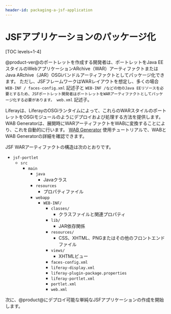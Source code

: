 ```yaml
---
header-id: packaging-a-jsf-application
---
```


# JSFアプリケーションのパッケージ化

[TOC levels=1-4]

@product-ver@のポートレットを作成する開発者は、ポートレットをJava EEスタイルのWebアプリケーションARchive（WAR）アーティファクトまたはJava ARchive（JAR）OSGiバンドルアーティファクトとしてパッケージ化できます。 ただし、JSFフレームワークはWARレイアウトを想定し、多くの場合 `WEB-INF / faces-config.xml` 記述子と `WEB-INF /などの他のJava EEリソースを必要とするため、JSFポートレット開発者はポートレットをWARアーティファクトとしてパッケージ化する必要があります。 web.xml` 記述子。

Liferayは、LiferayのOSGiランタイムによって、これらのWARスタイルのポートレットをOSGiモジュールのようにデプロイおよび処理する方法を提供します。 WAB Generatorは、展開時にWARアーティファクトをWABに変換することにより、これを自動的に行います。 [WAB Generator](/docs/7-1/tutorials/-/knowledge_base/t/using-the-wab-generator) 使用チュートリアルで、WABとWAB Generatorの詳細を確認できます。

JSF WARアーティファクトの構造は次のとおりです。

  - `jsf-portlet`
      - `src`
          - `main`
              - `java`
                  - Javaクラス
              - `resources`
                  - プロパティファイル
              - `webapp`
                  - `WEB-INF/`
                      - `classes/`
                          - クラスファイルと関連プロパティ
                      - `lib/`
                          - JAR依存関係
                      - `resources/`
                          - CSS、XHTML、PNGまたはその他のフロントエンドファイル
                      - `views/`
                          - XHTMLビュー
                      - `faces-config.xml`
                      - `liferay-display.xml`
                      - `liferay-plugin-package.properties`
                      - `liferay-portlet.xml`
                      - `portlet.xml`
                      - `web.xml`

次に、@product@にデプロイ可能な単純なJSFアプリケーションの作成を開始します。
